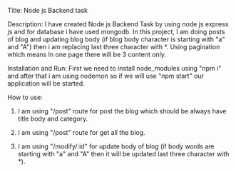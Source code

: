 Title: Node js Backend task


Description:
I have created Node js Backend Task by using node js express js and for database i have used mongodb. In this project, I am doing posts of  blog and updating blog body (if blog body character is starting with "a" and "A") then i am replacing last three character with *.  Using pagination which means In one page there will be 3 content only.


Installation and Run:
 First we need to install node_modules using "npm i" and after that i am using nodemon so if we will use "npm start" our application will be started.


 How to use:

 1. I am using "/post" route for post the blog which should be always have title body and category.

 2. I am using "/post" route for get all the blog.

 3. I am using "/modify/:id" for update body of blog (if body words are starting with "a" and "A" then it will be updated last three character with *).



